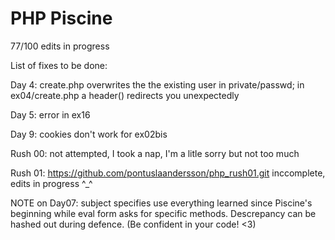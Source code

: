 # PHP Piscine
 77/100 edits in progress

List of fixes to be done:

Day 4: create.php overwrites the the existing user in private/passwd; in ex04/create.php a header() redirects you unexpectedly

Day 5: error in ex16

Day 9: cookies don't work for ex02bis

Rush 00: not attempted, I took a nap, I'm a litle sorry but not too much

Rush 01: https://github.com/pontuslaandersson/php_rush01.git inccomplete, edits in progress ^_^ 

NOTE on Day07: subject specifies use everything learned since Piscine's beginning while eval form asks for specific methods. 
Descrepancy can be hashed out during defence. (Be confident in your code! <3)
